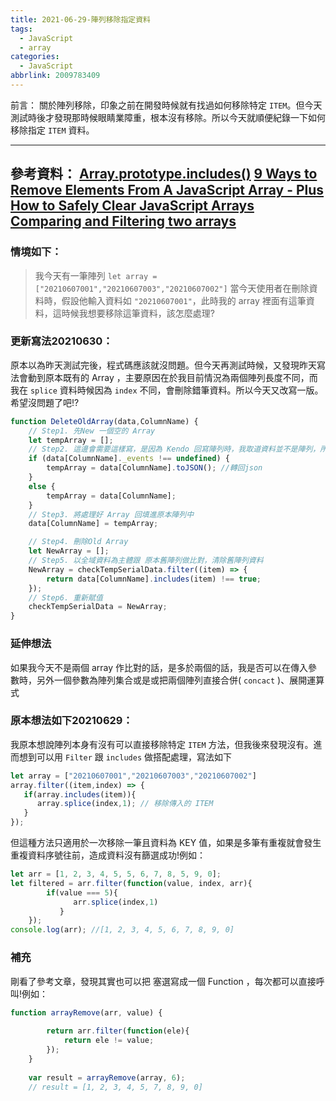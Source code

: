 ```yaml
---
title: 2021-06-29-陣列移除指定資料
tags:
  - JavaScript
  - array
categories:
  - JavaScript
abbrlink: 2009783409
---
```

前言：
關於陣列移除，印象之前在開發時候就有找過如何移除特定 `ITEM`。但今天測試時後才發現那時候眼睛業障重，根本沒有移除。所以今天就順便紀錄一下如何移除指定 `ITEM` 資料。
<!-- more -->
---
參考資料：
[Array.prototype.includes()](https://developer.mozilla.org/zh-TW/docs/Web/JavaScript/Reference/Global_Objects/Array/includes#%E7%80%8F%E8%A6%BD%E5%99%A8%E7%9B%B8%E5%AE%B9%E6%80%A7)
[9 Ways to Remove Elements From A JavaScript Array - Plus How to Safely Clear JavaScript Arrays](https://love2dev.com/blog/javascript-remove-from-array/)
[Comparing and Filtering two arrays](https://stackoverflow.com/questions/30389599/comparing-and-filtering-two-arrays)
---
### 情境如下：
> 我今天有一筆陣列 `let array = ["20210607001","20210607003","20210607002"]` 當今天使用者在刪除資料時，假設他輸入資料如 `"20210607001"`，此時我的 array 裡面有這筆資料，這時候我想要移除這筆資料，該怎麼處理?

### 更新寫法20210630：
原本以為昨天測試完後，程式碼應該就沒問題。但今天再測試時候，又發現昨天寫法會動到原本既有的 Array ，主要原因在於我目前情況為兩個陣列長度不同，而我在 `splice` 資料時候因為 `index` 不同，會刪除錯筆資料。所以今天又改寫一版。希望沒問題了吧!?

```jsx
function DeleteOldArray(data,ColumnName) {
    // Step1. 先New 一個空的 Array
    let tempArray = [];
    // Step2. 這邊會需要這樣寫，是因為 Kendo 回寫陣列時，我取道資料並不是陣列，所以才再轉一次
    if (data[ColumnName]._events !== undefined) {
        tempArray = data[ColumnName].toJSON(); //轉回json
    }
    else {
        tempArray = data[ColumnName];
    }
    // Step3. 將處理好 Array 回填進原本陣列中
    data[ColumnName] = tempArray;

    // Step4. 刪除Old Array
    let NewArray = [];
    // Step5. 以全域資料為主體跟 原本舊陣列做比對，清除舊陣列資料
    NewArray = checkTempSerialData.filter((item) => {
        return data[ColumnName].includes(item) !== true;
    });
    // Step6. 重新賦值
    checkTempSerialData = NewArray;
}
```

### 延伸想法
如果我今天不是兩個 array 作比對的話，是多於兩個的話，我是否可以在傳入參數時，另外一個參數為陣列集合或是或把兩個陣列直接合併( `concact` )、展開運算式

### 原本想法如下20210629：
我原本想說陣列本身有沒有可以直接移除特定 `ITEM` 方法，但我後來發現沒有。進而想到可以用 `Filter` 跟 `includes` 做搭配處理，寫法如下
```jsx
let array = ["20210607001","20210607003","20210607002"]
array.filter((item,index) => {
   if(array.includes(item)){
      array.splice(index,1); // 移除傳入的 ITEM
   }
});
```
但這種方法只適用於一次移除一筆且資料為 KEY 值，如果是多筆有重複就會發生重複資料序號往前，造成資料沒有篩選成功!例如：
```jsx
let arr = [1, 2, 3, 4, 5, 5, 6, 7, 8, 5, 9, 0];
let filtered = arr.filter(function(value, index, arr){ 
        if(value === 5){
              arr.splice(index,1)
           }
    });
console.log(arr); //[1, 2, 3, 4, 5, 6, 7, 8, 9, 0]
```

### 補充
剛看了參考文章，發現其實也可以把 塞選寫成一個 Function ，每次都可以直接呼叫!例如：
```javascript
function arrayRemove(arr, value) { 
    
        return arr.filter(function(ele){ 
            return ele != value; 
        });
    }
    
    var result = arrayRemove(array, 6);
    // result = [1, 2, 3, 4, 5, 7, 8, 9, 0]
```

